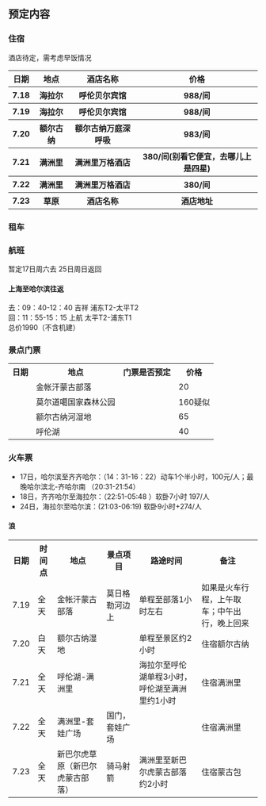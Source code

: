 ## 预定内容  

### 住宿  
酒店待定，需考虑早饭情况
<table>
	<tr>
		<th>日期</th>
		<th>地点</th>
		<th>酒店名称</th>
		<th>价格</th>
	</tr>
	<tr>
		<th>7.18</th>
		<th>海拉尔</th>
		<th>呼伦贝尔宾馆</th>
		<th>988/间</th>
	</tr>
	<tr>
		<th>7.19</th>
		<th>海拉尔</th>
		<th>呼伦贝尔宾馆</th>
		<th>988/间</th>
	</tr>
	<tr>
		<th>7.20</th>
		<th>额尔古纳</th>
		<th>额尔古纳万庭深呼吸</th>
		<th>983/间</th>
	</tr>
	<tr>
		<th>7.21</th>
		<th>满洲里</th>
		<th>满洲里万格酒店</th>
		<th>380/间(别看它便宜，去哪儿上是四星)</th>
	</tr>
	<tr>
		<th>7.22</th>
		<th>满洲里</th>
		<th>满洲里万格酒店</th>
		<th>380/间</th>
	</tr>
	<tr>
		<th>7.23</th>
		<th>草原</th>
		<th>酒店名称</th>
		<th>酒店地址</th>
	</tr>
</table>

### 租车  

### 航班
暂定17日周六去 25日周日返回
#### 上海至哈尔滨往返
去：09：40-12：40 吉祥 浦东T2-太平T2  
回：11：55-15：15 上航 太平T2-浦东T1  
总价1990（不含机建）  



### 景点门票  
<table>
	<tr>
		<th>日期</th>
		<th>地点</th>
		<th>门票是否预定</th>
		<th>价格</th>
	</tr>
	<tr >
	    <td> </td>
	    <td>金帐汗蒙古部落</td>  
	    <td></td>
	    <td>20 </td>
	</tr>
	<tr >
	    <td> </td>
	    <td>莫尔道噶国家森林公园</td>  
	    <td></td>
	    <td>160疑似 </td>
	</tr>
	<tr >
	    <td> </td>
	    <td>额尔古纳河湿地</td>  
	    <td></td>
	    <td>65 </td>
	</tr>
	<tr >
	    <td> </td>
	    <td>呼伦湖</td>  
	    <td></td>
	    <td>40 </td>
	</tr>
</table>

### 火车票
* 17日，哈尔滨至齐齐哈尔：（14：31-16：22）动车1个半小时，100元/人；最晚哈尔滨北-齐哈尔南 （20:31-21:54）
* 18日，齐齐哈尔至海拉尔：（22:51-05:48 ）软卧7小时 197/人
* 24日，海拉尔至哈尔滨：(21:03-06:19) 软卧9小时+274/人

#### 浪  
<table>
	<tr>
	    <th>日期</th>
	    <th>时间点</th>
	    <th>地点</th>
	    <th>景点项目</th>
	    <th>路途时间</th>
	    <th>备注</th>
	</tr >
	<tr>
	    <td rowspan="1">7.19</td>
	    <td> 全天</td>
	    <td>金帐汗蒙古部落</td>
	    <td>莫日格勒河边上</td>
	    <td>单程至部落1小时左右</td>
	    <td>如果是火车行程，上午取车；中午出行，晚上回来</td>
	</tr>
	<tr>
	    <td rowspan="1">7.20</td>
	    <td>白天</td>
	    <td>额尔古纳湿地</td>  
	    <td></td>
	    <td>单程至景区约2小时</td>
	    <td>住宿额尔古纳</td>
	</tr>
	<tr>
	    <td rowspan="1">7.21</td>
	    <td >全天</td>
	    <td >呼伦湖-满洲里</td>
	    <td ></td>
	    <td >海拉尔至呼伦湖单程3小时，呼伦湖至满洲里约1小时</td>
	    <td >住宿满洲里</td>
	</tr>
	<tr>
	    <td rowspan="1">7.22</td>
	    <td >全天</td>
	    <td >满洲里-套娃广场</td>
	    <td >国门，套娃广场</td>
	    <td ></td>
	    <td >住宿满洲里</td>
	</tr>
	<tr>
	    <td rowspan="1">7.23</td>
	    <td >全天</td>
	    <td >新巴尔虎草原（新巴尔虎蒙古部落）</td>
	    <td >骑马射箭</td>
	    <td >满洲里至新巴尔虎蒙古部落约2小时</td>
	    <td >住宿蒙古包</td>
	</tr>
</table>  

   
